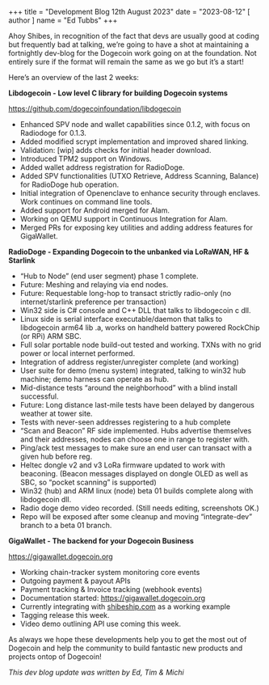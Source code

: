 +++
title = "Development Blog 12th August 2023"
date = "2023-08-12"
[ author ]
  name = "Ed Tubbs"
+++



Ahoy Shibes, in recognition of the fact that devs are usually good at coding but frequently bad 
at talking, we’re going to have a shot at maintaining a fortnightly dev-blog for the Dogecoin 
work going on at the foundation.  Not entirely sure if the format will remain the same as we 
go but it’s a start! 

Here’s an overview of the last 2 weeks:

**Libdogecoin - Low level C library for building Dogecoin systems**

https://github.com/dogecoinfoundation/libdogecoin

* Enhanced SPV node and wallet capabilities since 0.1.2, with focus on Radiodoge for 0.1.3.
* Added modified scrypt implementation and improved shared linking.
* Validation: [wip] adds checks for initial header download.
* Introduced TPM2 support on Windows.
* Added wallet address registration for RadioDoge.
* Added SPV functionalities (UTXO Retrieve, Address Scanning, Balance) for RadioDoge hub operation.
* Initial integration of Openenclave to enhance security through enclaves.  Work continues on command line tools.
* Added support for Android merged for Alam.
* Working on QEMU support in Continuous Integration for Alam.
* Merged PRs for exposing key utilities and adding address features for GigaWallet.

**RadioDoge - Expanding Dogecoin to the unbanked via LoRaWAN, HF & Starlink**

* “Hub to Node” (end user segment) phase 1 complete. 
* Future: Meshing and relaying via end nodes.
* Future: Requestable long-hop to transact strictly radio-only (no internet/starlink preference per transaction)
* Win32 side is C# console and  C++ DLL that talks to libdogecoin c dll. 
* Linux side is serial interface executable/daemon that talks to libdogecoin arm64 lib .a, works on handheld battery powered RockChip (or RPi) ARM SBC. 
* Full solar portable node build-out tested and working. TXNs with no grid power or local internet performed.
* Integration of address register/unregister complete (and working)
* User suite for demo (menu system) integrated, talking to win32 hub machine; demo harness can operate as hub.
* Mid-distance tests “around the neighborhood” with a blind install successful. 
* Future: Long distance last-mile tests have been delayed by dangerous weather at tower site.
* Tests with never-seen addresses registering to a hub complete
* “Scan and Beacon” RF side implemented. Hubs advertise themselves and their addresses, nodes can choose one in range to register with.
* Ping/ack test messages to make sure an end user can transact with a given hub before reg.
* Heltec dongle v2 and v3 LoRa firmware updated to work with beaconing. (Beacon messages displayed on dongle OLED as well as SBC, so “pocket scanning” is supported)
* Win32 (hub) and ARM linux (node) beta 01 builds complete along with libdogecoin dll.
* Radio doge demo video recorded.  (Still needs editing, screenshots OK.)
* Repo will be exposed after some cleanup and moving “integrate-dev” branch to a beta 01 branch.

**GigaWallet - The backend for your Dogecoin Business**

https://gigawallet.dogecoin.org

* Working chain-tracker system monitoring core events
* Outgoing payment & payout APIs 
* Payment tracking & Invoice tracking (webhook events) 
* Documentation started: https://gigawallet.dogecoin.org
* Currently integrating with [shibeship.com](http://shibeship.com) as a working example
* Tagging release this week.
* Video demo outlining API use coming this week.

As always we hope these developments help you to get the most out of Dogecoin and help
the community to build fantastic new products and projects ontop of Dogecoin! 

_This dev blog update was written by Ed, Tim & Michi_
